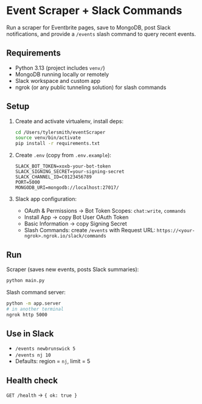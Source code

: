 Event Scraper + Slack Commands
==============================

Run a scraper for Eventbrite pages, save to MongoDB, post Slack notifications, and provide a `/events` slash command to query recent events.

Requirements
------------
- Python 3.13 (project includes `venv/`)
- MongoDB running locally or remotely
- Slack workspace and custom app
- ngrok (or any public tunneling solution) for slash commands

Setup
-----
1. Create and activate virtualenv, install deps:
   ```bash
   cd /Users/tylersmith/eventScraper
   source venv/bin/activate
   pip install -r requirements.txt
   ```

2. Create `.env` (copy from `.env.example`):
   ```
   SLACK_BOT_TOKEN=xoxb-your-bot-token
   SLACK_SIGNING_SECRET=your-signing-secret
   SLACK_CHANNEL_ID=C0123456789
   PORT=5000
   MONGODB_URI=mongodb://localhost:27017/
   ```

3. Slack app configuration:
   - OAuth & Permissions → Bot Token Scopes: `chat:write`, `commands`
   - Install App → copy Bot User OAuth Token
   - Basic Information → copy Signing Secret
   - Slash Commands: create `/events` with Request URL: `https://<your-ngrok>.ngrok.io/slack/commands`

Run
---
Scraper (saves new events, posts Slack summaries):
```bash
python main.py
```

Slash command server:
```bash
python -m app.server
# in another terminal
ngrok http 5000
```

Use in Slack
------------
- `/events newbrunswick 5`
- `/events nj 10`
- Defaults: region = `nj`, limit = 5

Health check
------------
`GET /health` → `{ ok: true }`


